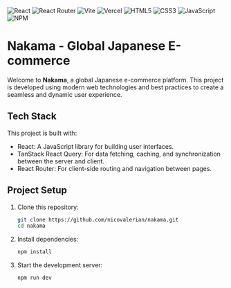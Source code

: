 ![React](https://img.shields.io/badge/react-%2320232a.svg?style=for-the-badge&logo=react&logoColor=%2361DAFB) ![React Router](https://img.shields.io/badge/React_Router-CA4245?style=for-the-badge&logo=react-router&logoColor=white) ![Vite](https://img.shields.io/badge/vite-%23646CFF.svg?style=for-the-badge&logo=vite&logoColor=white) ![Vercel](https://img.shields.io/badge/vercel-%23000000.svg?style=for-the-badge&logo=vercel&logoColor=white) ![HTML5](https://img.shields.io/badge/html5-%23E34F26.svg?style=for-the-badge&logo=html5&logoColor=white) ![CSS3](https://img.shields.io/badge/css3-%231572B6.svg?style=for-the-badge&logo=css3&logoColor=white) ![JavaScript](https://img.shields.io/badge/javascript-%23323330.svg?style=for-the-badge&logo=javascript&logoColor=%23F7DF1E) ![NPM](https://img.shields.io/badge/NPM-%23CB3837.svg?style=for-the-badge&logo=npm&logoColor=white)

# Nakama - Global Japanese E-commerce

Welcome to **Nakama**, a global Japanese e-commerce platform. This project is developed using modern web technologies and best practices to create a seamless and dynamic user experience.

## Tech Stack
This project is built with:

- React: A JavaScript library for building user interfaces.
- TanStack React Query: For data fetching, caching, and synchronization between the server and client.
- React Router: For client-side routing and navigation between pages.

## Project Setup

1. Clone this repository:

   ```bash
   git clone https://github.com/nicovalerian/nakama.git
   cd nakama
   ```

2. Install dependencies:

   ```bash
   npm install
   ```

3. Start the development server:

   ```bash
   npm run dev
   ```
